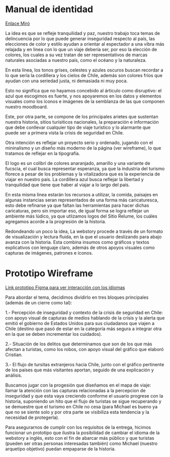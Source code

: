 # Manual de identidad 

[Enlace Miró](https://miro.com/app/board/uXjVIUOP50M=/)

La idea es que se refleje tranquilidad y paz, nuestro trabajo toca temas de delincuencia por lo que puede generar inseguridad respecto al país, las elecciones de color y estilo ayudan a orientar al espectador a una vibra más relajada y en linea con lo que un viaje debería ser, por eso la elección de colores, los cuales a su vez tratan de ser representativos de marcas naturales asociadas a nuestro país, como el océano y la naturaleza. 

En esta línea, los tonos grises, celestes y azules oscuros buscan recordar a lo que sería la cordillera y los cielos de Chile, además son colores fríos que ayudan con una seriedad justa, ni demasiada ni muy poca.

Esto no significa que no hayamos concebido al árticulo como disruptivo: el azul que escogimos es fuerte, y nos apoyaremos en los datos y elementos visuales como los íconos e imágenes de la semblanza de las que componen nuestro moodboard.

Este, por otra parte, se compone de los principales arietes que sustentan nuestra historia, sitios turísiticos nacionales, la preparación e información que debe conllevar cualquier tipo de viaje turístico y lo alarmante que puede ser a primera vista la crisis de seguridad en Chile. 

Otra intención es reflejar un proyecto serio y ordenado, jugando con el mininalismo y un diseño más moderno de la página (ver wireframe), lo que tratamos de reflejar en la tipografía.

El logo es un colibrí de colores anaranjado, amarillo  y una variante de fucscia, el cual busca representar esperanza, ya que la industria del turismo florece a pesar de los problemas y la vitalizadora que es la experiencia de viajar en nuestro país. La cordillera azul busca reflejar la libertad y tranquilidad que tiene que haber al viajar a lo largo del país.

En esta misma linea estarán los recursos a utilizar, la comida, paisajes en algunas instancias seran representados de una forma más caricaturesca, esto debe refinarse ya que faltan las herramientas para hacer dichas caricaturas, pero sin importar eso, de igual forma se logra reflejar un ambiente más lúdico, ya que utlizamos logos del Sitio Relume, los cuáles agregamos acorde a la progresión de la historia.

Redondeando un poco la idea, La webstory procede a través de un formato de visualización y lectura fluida, en la que el usuario deslizando para abajo avanza con la historia. Esta combina insumos como gráficos y textos explicativos con lenguaje claro, además de otros apoyos visuales como capturas de imágenes, patrones e íconos.

# Prototipo Wireframe

[Link prototipo Figma para ver interacción con los idiomas](https://www.figma.com/design/GYvatF0THMg5hIzEnn2I8G/Frame-turismo?node-id=3-4&p=f&t=SWv11gtIWrBPCx7b-0)

Para abordar el tema, decidimos dividirlo en tres bloques principales (además de un cierre como tal): 

1.- Percepción de inseguridad y contexto de la crisis de seguridad en Chile: con apoyo visual de capturas de medios hablando de la crisis y la alerta que emitió el gobierno de Estados Unidos para sus ciudadanos que viajen a Chile (destino que pasó de estar en la categoría más segura a integrar otra en la que se deben incrementar los cuidados). 

2.- Situación de los delitos que determinamos que son de los que más afectan a turistas, como los robos, con apoyo visual del gráfico que elaboró Cristian.

3.- El flujo de tursitas extranjeros hacia Chile, junto con el gráfico pertinente de los países que más visitantes aportan, seguido de una explicación y análisis.

Buscamos jugar con la progesión que diseñamos en el mapa de viaje: llamar la atención con las capturas relacionadas a la percepcion de inseguridad y que esta vaya creciendo conforme el usuario progrese con la historia, suponiendo un hito que el flujo de turistas se sigue recuperando y se demuestre que el turismo en Chile no cesa (para Michael es bueno ya que no se siente solo y por otra parte se visibiliza esta tendencia y la necesidad de protegerla).


Para asegurarnos de cumplir con los requisitos de la entrega, hicimos funcionar un prototipo que ilustra la posibilidad de cambiar el idioma de la webstory a inglés, esto con el fin de abarcar más público y que turistas (pueden ser otras personas interesadas también) como Michael (nuestro arquetipo objetivo) puedan empaparse de la historia.
